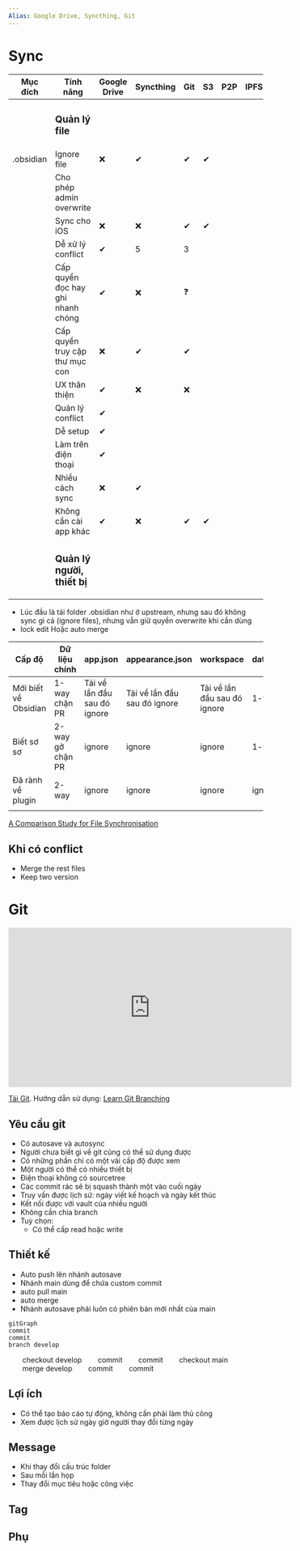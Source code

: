 ```yaml
---
Alias: Google Drive, Syncthing, Git
---
```


# Sync
| Mục đích  | Tính năng                         | Google Drive | Syncthing | Git | S3  | P2P | IPFS | [vrtmrz/obsidian-livesync](https://github.com/vrtmrz/obsidian-livesync "vrtmrz/obsidian-livesync") |
| --------- | --------------------------------- | ------------ | --------- | --- | --- | --- | ---- | -------------------------------------------------------------------------------------------------- |
|           | <h3>Quản lý file</h3>             |              |           |     |     |     |      |                                                                                                    |
| .obsidian | Ignore file                       | ❌           | ✔         | ✔   | ✔   |     |      |                                                                                                    |
|           | Cho phép admin overwrite          |              |           |     |     |     |      |                                                                                                    |
|           | Sync cho iOS                      | ❌           | ❌        | ✔   | ✔   |     |      |                                                                                                    |
|           | Dễ xử lý conflict                 | ✔            | 5         | 3   |     |     |      |                                                                                                    |
|           | Cấp quyền đọc hay ghi nhanh chóng | ✔            | ❌        | ❓  |     |     |      |                                                                                                    |
|           | Cấp quyền truy cập thư mục con    | ❌           | ✔         | ✔   |     |     |      |                                                                                                    |
|           | UX thân thiện                     | ✔            | ❌        | ❌  |     |     |      |                                                                                                    |
|           | Quản lý conflict                  | ✔            |           |     |     |     |      |                                                                                                    |
|           | Dễ setup                          | ✔            |           |     |     |     |      |                                                                                                    |
|           | Làm trên điện thoại               | ✔            |           |     |     |     |      |                                                                                                    |
|           | Nhiều cách sync                   | ❌           | ✔         |     |     |     |      |                                                                                                    |
|           | Không cần cài app khác            | ✔            | ❌        | ✔   | ✔   |     |      |                                                                                                    |
|           | <h3>Quản lý người, thiết bị</h3>  |              |           |     |     |     |      |                                                                                                    |
- Lúc đầu là tải folder .obsidian như ở upstream, nhưng sau đó không sync gì cả (ignore files), nhưng vẫn giữ quyền overwrite khi cần dùng
- lock edit Hoặc auto merge

| Cấp độ               | Dữ liệu chính       | app.json                     | appearance.json              | workspace                    | data.json | .gitignore |
| -------------------- | ------------------- | ---------------------------- | ---------------------------- | ---------------------------- | --------- | ---------- |
| Mới biết về Obsidian | 1-way<br>chặn PR    | Tải về lần đầu sau đó ignore | Tải về lần đầu sau đó ignore | Tải về lần đầu sau đó ignore | 1-way     |            |
| Biết sơ sơ           | 2-way<br>gỡ chặn PR | ignore                       | ignore                       | ignore                       | 1-way     |            |
| Đã rành về plugin    | 2-way               | ignore                       | ignore                       | ignore                       | ignore    |            |
|                      |                     |                              |                              |                              |           |            |
[A Comparison Study for File Synchronisation](https://core.ac.uk/download/pdf/82255612.pdf)

## Khi có conflict
- Merge the rest files
- Keep two version 
# Git
<iframe width="560" height="315" src="https://www.youtube.com/embed/DjYbsq3FXfM" title="YouTube video player" frameborder="0" allow="accelerometer; autoplay; clipboard-write; encrypted-media; gyroscope; picture-in-picture" allowfullscreen></iframe>

[Tải Git](https://git-scm.com/downloads). Hướng dẫn sử dụng: [Learn Git Branching](https://learngitbranching.js.org/)

## Yêu cầu git
- Có autosave và autosync
- Người chưa biết gì về git cũng có thể sử dụng được
- Có những phần chỉ có một vài cấp độ được xem
- Một người có thể có nhiều thiết bị
- Điện thoại không có sourcetree
- Các commit rác sẽ bị squash thành một vào cuối ngày
- Truy vấn được lịch sử: ngày viết kế hoạch và ngày kết thúc 
- Kết nối được với vault của nhiều người
- Không cần chia branch
- Tuỳ chọn:
	- Có thể cấp read hoặc write
##  Thiết kế
- Auto push lên nhánh autosave
- Nhánh main dùng để chứa custom commit
- auto pull main
- auto merge
- Nhánh autosave phải luôn có phiên bản mới nhất của main

```mermaid 
gitGraph
commit
commit
branch develop
```
       checkout develop
       commit
       commit
       checkout main
       merge develop
       commit
       commit



## Lợi ích
- Có thể tạo báo cáo tự động, không cần phải làm thủ công
- Xem được lịch sử ngày giờ người thay đổi từng ngày
## Message
- Khi thay đổi cấu trúc folder
- Sau mỗi lần họp
- Thay đổi mục tiêu hoặc công việc
## Tag


## Phụ
